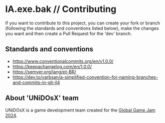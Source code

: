 # IA.exe.bak // Contributing

If you want to contribute to this project, you can create your fork or branch (following the standards and conventions listed below), make the changes you want and then create a Pull Request for the 'dev' branch.

## Standards and conventions

- <https://www.conventionalcommits.org/en/v1.0.0/>
- <https://keepachangelog.com/en/1.0.0/>
- <https://semver.org/lang/pt-BR/>
- <https://dev.to/varbsan/a-simplified-convention-for-naming-branches-and-commits-in-git-il4>

## About 'UNiDOsX' team

UNiDOsX is a game development team created for the [Global Game Jam 2024](https://globalgamejam.org/).
